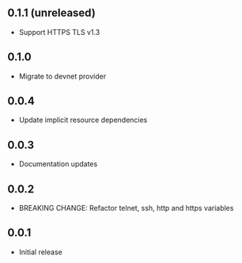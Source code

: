 ## 0.1.1 (unreleased)

- Support HTTPS TLS v1.3

## 0.1.0

- Migrate to devnet provider

## 0.0.4

- Update implicit resource dependencies

## 0.0.3

- Documentation updates

## 0.0.2

- BREAKING CHANGE: Refactor telnet, ssh, http and https variables

## 0.0.1

- Initial release
